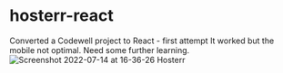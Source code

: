 # hosterr-react
Converted a Codewell project to React - first attempt
It worked but the mobile not optimal. Need some further learning.
![Screenshot 2022-07-14 at 16-36-26 Hosterr](https://user-images.githubusercontent.com/82536545/179008787-2ff40982-4da7-4e65-a9a2-d34e5f4ace0a.png)
